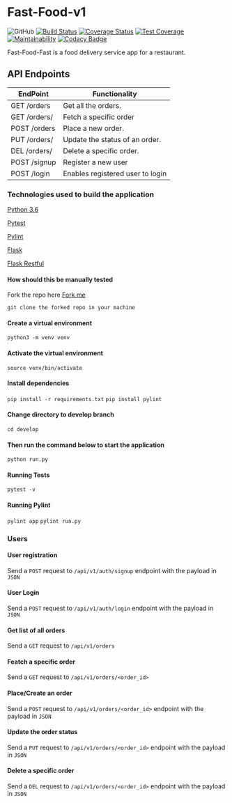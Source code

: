 # Fast-Food-v1

![GitHub](https://img.shields.io/github/license/mashape/apistatus.svg)
[![Build Status](https://travis-ci.com/danielotieno/fast-food-v1.svg?branch=develop)](https://travis-ci.com/danielotieno/fast-food-v1)
[![Coverage Status](https://coveralls.io/repos/github/danielotieno/fast-food-v1/badge.svg?branch=develop)](https://coveralls.io/github/danielotieno/fast-food-v1?branch=develop)
[![Test Coverage](https://api.codeclimate.com/v1/badges/e23ec45d5b4e814e4310/test_coverage)](https://codeclimate.com/github/danielotieno/fast-food-v1/test_coverage)
[![Maintainability](https://api.codeclimate.com/v1/badges/e23ec45d5b4e814e4310/maintainability)](https://codeclimate.com/github/danielotieno/fast-food-v1/maintainability)
[![Codacy Badge](https://api.codacy.com/project/badge/Grade/1ae2f2e1b9f0439f8e5c3b045aac53d1)](https://www.codacy.com/app/danielotieno/fast-food-v1?utm_source=github.com&amp;utm_medium=referral&amp;utm_content=danielotieno/fast-food-v1&amp;utm_campaign=Badge_Grade)

Fast-Food-Fast is a food delivery service app for a restaurant.

## API Endpoints

| EndPoint              | Functionality                    |
| --------------------- | -------------------------------- |
| GET /orders           | Get all the orders.              |
| GET /orders/<orderId> | Fetch a specific order           |
| POST /orders          | Place a new order.               |
| PUT /orders/<orderId> | Update the status of an order.   |
| DEL /orders/<orderId> | Delete a specific order.         |
| POST /signup          | Register a new user              |
| POST /login           | Enables registered user to login |

### Technologies used to build the application

[Python 3.6](https://docs.python.org/3.6/)

[Pytest](https://docs.pytest.org/en/latest/)

[Pylint](https://docs.pylint.org/en/1.6.0/installation.html)

[Flask](http://flask.pocoo.org/)

[Flask Restful](https://flask-restful.readthedocs.io/en/latest/)

#### How should this be manually tested

Fork the repo here [Fork me](https://github.com/danielotieno/fast-food-v1/tree/develop)

`git clone the forked repo in your machine`

#### Create a virtual environment

`python3 -m venv venv`

#### Activate the virtual environment

`source venv/bin/activate`

#### Install dependencies

`pip install -r requirements.txt`
`pip install pylint`

#### Change directory to develop branch

`cd develop`

#### Then run the command below to start the application

`python run.py`

#### Running Tests

`pytest -v`

#### Running Pylint

`pylint app`
`pylint run.py`

### Users

#### User registration

Send a `POST` request to `/api/v1/auth/signup` endpoint with the payload in `JSON`

#### User Login

Send a `POST` request to `/api/v1/auth/login` endpoint with the payload in `JSON`

#### Get list of all orders

Send a `GET` request to `/api/v1/orders`

#### Featch a specific order

Send a `GET` request to `/api/v1/orders/<order_id>`

#### Place/Create an order

Send a `POST` request to `/api/v1/orders/<order_id>` endpoint with the payload in `JSON`

#### Update the order status

Send a `PUT` request to `/api/v1/orders/<order_id>` endpoint with the payload in `JSON`

#### Delete a specific order

Send a `DEL` request to `/api/v1/orders/<order_id>` endpoint with the payload in `JSON`